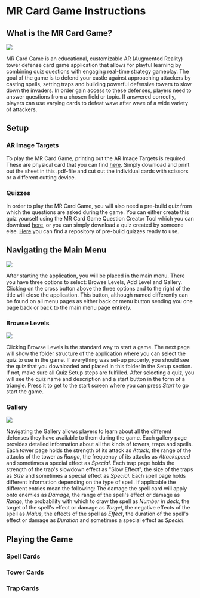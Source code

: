 # MR Card Game Instructions

## What is the MR Card Game?
![](https://user-images.githubusercontent.com/19326682/155305466-75d94a16-bbf9-407d-8c9a-35a55213e454.PNG)

MR Card Game is an educational, customizable AR (Augmented Reality) tower defense card game application that allows for playful learning by combining quiz questions with engaging real-time strategy gameplay. The goal of the game is to defend your castle against approaching attackers by casting spells, setting traps and building powerful defensive towers to slow down the invaders. In order gain access to these defenses, players need to answer questions from a chosen field or topic. If answered correctly, players can use varying cards to defeat wave after wave of a wide variety of attackers.

## Setup
### AR Image Targets
To play the MR Card Game, printing out the AR Image Targets is required. These are physical card that you can find [here](https://github.com/AnPerret/Evaluation-Repository/raw/main/Image%20Targets/ImageTargets.pdf). Simply download and print out the sheet in this .pdf-file and cut out the individual cards with scissors or a different cutting device.

### Quizzes
In order to play the MR Card Game, you will also need a pre-build quiz from which the questions are asked during the game. You can either create this quiz yourself using the MR Card Game Question Creator Tool which you can download [here](https://github.com/rwth-acis/MR-Question-Creator-For-Card-Game), or you can simply download a quiz created by someone else. [Here](https://github.com/JulianStaab/mr-card-game-quizzes/) you can find a repository of pre-build quizzes ready to use.

## Navigating the Main Menu
![](https://user-images.githubusercontent.com/19326682/155305174-9b391f7e-197d-42ba-b069-4b5ce03450a9.PNG)

After starting the application, you will be placed in the main menu. There you have three options to select: Browse Levels, Add Level and Gallery. Clicking on the cross button above the three options and to the right of the title will close the application. This button, although named differently can be found on all menu pages as either back or menu button sending you one page back or back to the main menu page entirely.
### Browse Levels
![](https://user-images.githubusercontent.com/19326682/155305352-bc0921a6-8392-4c7a-bc31-a0dba8879455.png)

Clicking Browse Levels is the standard way to start a game. The next page will show the folder structure of the application where you can select the quiz to use in the game. If everything was set-up properly, you should see the quiz that you downloaded and placed in this folder in the Setup section. If not, make sure all Quiz Setup steps are fulfilled. After selecting a quiz, you will see the quiz name and description and a start button in the form of a triangle. Press it to get to the start screen where you can press *Start* to go start the game.
### Gallery
![](https://user-images.githubusercontent.com/19326682/155305338-84d6d042-53bb-4f83-9a1e-db1a31f1a33f.PNG)

Navigating the Gallery allows players to learn about all the different defenses they have available to them during the game. Each gallery page provides detailed information about all the kinds of towers, traps and spells. Each tower page holds the strength of its attack as *Attack*, the range of the attacks of the tower as *Range*, the frequency of its attacks as *Attackspeed* and sometimes a special effect as *Special*. Each trap page holds the strength of the trap's slowdown effect as "Slow Effect", the size of the traps as *Size* and sometimes a special effect as *Special*. Each spell page holds different information depending on the type of spell. If applicable the different entries mean the following: The damage the spell card will apply onto enemies as *Damage*, the range of the spell's effect or damage as *Range*, the probability with which to draw the spell as *Number in deck*, the target of the spell's effect or damage as *Target*, the negative effects of the spell as *Malus*, the effects of the spell as *Effect*, the duration of the spell's effect or damage as *Duration* and sometimes a special effect as *Special*.

## Playing the Game

### Spell Cards

### Tower Cards

### Trap Cards
